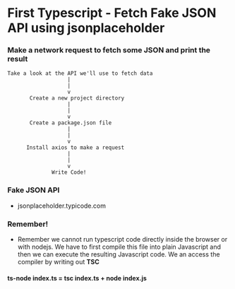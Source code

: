 # First Typescript - Fetch Fake JSON API using jsonplaceholder

### Make a network request to fetch some JSON and print the result

```
Take a look at the API we'll use to fetch data
                   |
                   |
                   v
       Create a new project directory
                   |
                   |
                   v
       Create a package.json file
                   |
                   |
                   v
      Install axios to make a request
                   |
                   |
                   v
              Write Code!
```

### Fake JSON API

- jsonplaceholder.typicode.com

### Remember!

- Remember we cannot run typescript code directly inside the browser or with nodejs. We have to first compile this file into plain Javascript and then we can execute the resulting Javascript code. We an access the compiler by writing out <b>TSC</b>

#### ts-node index.ts = tsc index.ts + node index.js
